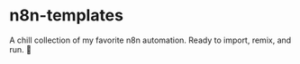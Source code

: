 # n8n-templates
A chill collection of my favorite n8n automation. Ready to import, remix, and run. 🤖 
